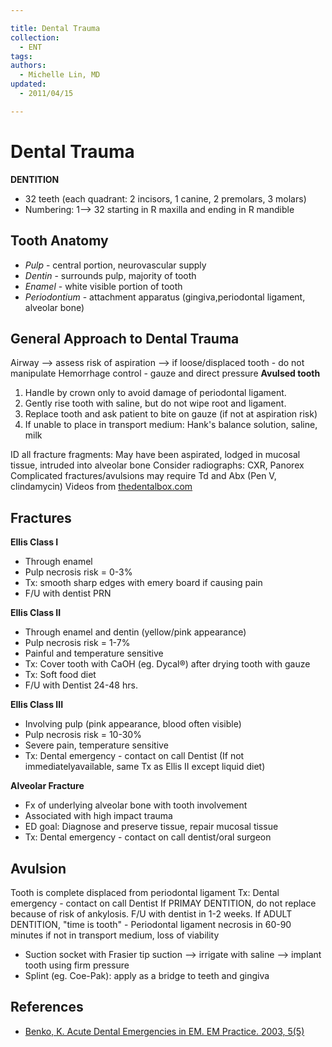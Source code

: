 ```yaml
---

title: Dental Trauma
collection:
  - ENT
tags:
authors:
  - Michelle Lin, MD
updated:
  - 2011/04/15

---
```


# Dental Trauma

**DENTITION**

-   32 teeth (each quadrant: 2 incisors, 1 canine, 2 premolars, 3 molars)
-   Numbering: 1--&gt; 32 starting in R maxilla and ending in R mandible

## Tooth Anatomy

-   *Pulp* - central portion, neurovascular supply
-   *Dentin* - surrounds pulp, majority of tooth
-   *Enamel* - white visible portion of tooth
-   *Periodontium* - attachment apparatus (gingiva,periodontal ligament, alveolar bone)

## General Approach to Dental Trauma

Airway --&gt; assess risk of aspiration --&gt; if loose/displaced tooth - do not manipulate
Hemorrhage control - gauze and direct pressure
**Avulsed tooth**
1.  Handle by crown only to avoid damage of periodontal ligament.
2.  Gently rise tooth with saline, but do not wipe root and ligament.
3.  Replace tooth and ask patient to bite on gauze (if not at aspiration risk)
4.  If unable to place in transport medium: Hank's balance solution, saline, milk

ID all fracture fragments: May have been aspirated, lodged in mucosal tissue, intruded into alveolar bone
Consider radiographs: CXR, Panorex
Complicated fractures/avulsions may require Td and Abx (Pen V, clindamycin)
Videos from [thedentalbox.com](http://thedentalbox.com/videos.html)

## Fractures

**Ellis Class I**

-   Through enamel
-   Pulp necrosis risk = 0-3%
-   Tx: smooth sharp edges with emery board if causing pain 
-   F/U with dentist PRN

**Ellis Class II**

-   Through enamel and dentin (yellow/pink appearance) 
-   Pulp necrosis risk = 1-7%
-   Painful and temperature sensitive
-   Tx: Cover tooth with CaOH (eg. Dycal®) after drying tooth with gauze 
-   Tx: Soft food diet
-   F/U with Dentist 24-48 hrs.

**Ellis Class III** 

-   Involving pulp (pink appearance, blood often visible) 
-   Pulp necrosis risk = 10-30%
-   Severe pain, temperature sensitive
-   Tx: Dental emergency - contact on call Dentist (If not immediatelyavailable, same Tx as Ellis II except liquid diet)

**Alveolar Fracture**

-   Fx of underlying alveolar bone with tooth involvement
-   Associated with high impact trauma
-   ED goal: Diagnose and preserve tissue, repair mucosal tissue 
-   Tx: Dental emergency - contact on call dentist/oral surgeon 

## Avulsion

Tooth is complete displaced from periodontal ligament
Tx: Dental emergency - contact on call Dentist
If PRIMAY DENTITION, do not replace because of risk of ankylosis. F/U with dentist in 1-2 weeks.
If ADULT DENTITION, "time is tooth" - Periodontal ligament necrosis in 60-90 minutes if not in transport medium, loss of viability
-   Suction socket with Frasier tip suction --&gt; irrigate with saline --&gt; implant tooth using firm pressure
-   Splint (eg. Coe-Pak): apply as a bridge to teeth and gingiva

## References

-   [Benko, K. Acute Dental Emergencies in EM. EM Practice. 2003, 5(5)](http://www.ebmedicine.net/topics.php?paction=showTopicSeg&topic_id=32&seg_id=566)
